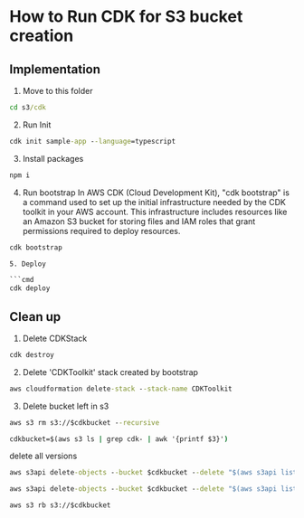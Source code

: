 # How to Run CDK for S3 bucket creation

## Implementation

1. Move to this folder

```cmd
cd s3/cdk
```

2. Run Init

```cmd
cdk init sample-app --language=typescript
```

3. Install packages

```cmd
npm i
```

4. Run bootstrap
In AWS CDK (Cloud Development Kit), "cdk bootstrap" is a command used to set up the initial infrastructure needed by the CDK toolkit in your AWS account. This infrastructure includes resources like an Amazon S3 bucket for storing files and IAM roles that grant permissions required to deploy resources.

```cmd
cdk bootstrap

5. Deploy

```cmd
cdk deploy
```

## Clean up

1. Delete CDKStack

```cmd
cdk destroy
```

2. Delete 'CDKToolkit' stack created by bootstrap

```cmd
aws cloudformation delete-stack --stack-name CDKToolkit
```

3. Delete bucket left in s3

```cmd
aws s3 rm s3://$cdkbucket --recursive
```

```cmd
cdkbucket=$(aws s3 ls | grep cdk- | awk '{printf $3}')
```

delete all versions

```cmd
aws s3api delete-objects --bucket $cdkbucket --delete "$(aws s3api list-object-versions --bucket $cdkbucket | jq '{Objects: [.Versions[] | {Key:.Key, VersionId : .VersionId}], Quiet: false}')"
```

```cmd
aws s3api delete-objects --bucket $cdkbucket --delete "$(aws s3api list-object-versions --bucket $cdkbucket | jq '{Objects: [.DeleteMarkers[] | {Key:.Key, VersionId : .VersionId}], Quiet: false}')"
```

```cmd
aws s3 rb s3://$cdkbucket
```